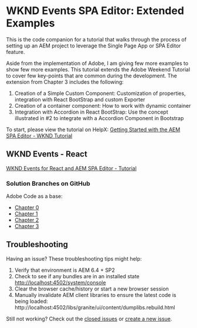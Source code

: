 # WKND Events SPA Editor: Extended Examples

This is the code companion for a tutorial that walks through the process of setting up an AEM project to leverage the Single Page App or SPA Editor feature.

Aside from the implementation of Adobe, I am giving few more examples to show few more examples. This tutorial extends the Adobe Weekend Tutorial to cover few key-points that are common during the development. The extension from Chapter 3 includes the following:

1. Creation of a Simple Custom Component: Customization of properties, integration with React BootStrap and custom Exporter
1. Creation of a container component: How to work with dynamic container 
1. Integration with Accordion in React BootStrap: Use the concept illustrated in #2 to integrate with a Accordion Component in Bootstrap

To start, please view the tutorial on HelpX: [Getting Started with the AEM SPA Editor - WKND Tutorial](https://helpx.adobe.com/experience-manager/kt/sites/using/getting-started-spa-wknd-tutorial-develop.html)

## WKND Events - React

[WKND Events for React and AEM SPA Editor - Tutorial](https://helpx.adobe.com/experience-manager/kt/sites/using/getting-started-spa-wknd-tutorial-develop/react.html)

### Solution Branches on GitHub

Adobe Code as a base:
* [Chapter 0](https://github.com/Adobe-Marketing-Cloud/aem-guides-wknd-events/tree/react/chapter-0)
* [Chapter 1](https://github.com/Adobe-Marketing-Cloud/aem-guides-wknd-events/tree/react/chapter-1)
* [Chapter 2](https://github.com/Adobe-Marketing-Cloud/aem-guides-wknd-events/tree/react/chapter-2)
* [Chapter 3](https://github.com/Adobe-Marketing-Cloud/aem-guides-wknd-events/tree/react/chapter-3)


## Troubleshooting

Having an issue? These troubleshooting tips might help:

1. Verify that environment is AEM 6.4 + SP2
2. Check to see if any bundles are in an installed state [http://localhost:4502/system/console](http://localhost:4502/system/console)
3. Clear the browser cache/history or start a new browser session
4. Manually invalidate AEM client libraries to ensure the latest code is being loaded: http://localhost:4502/libs/granite/ui/content/dumplibs.rebuild.html

Still not working? Check out the [closed issues](https://github.com/Adobe-Marketing-Cloud/aem-guides-wknd-events/issues?q=is%3Aissue+is%3Aclosed) or [create a new issue](https://github.com/Adobe-Marketing-Cloud/aem-guides-wknd-events/issues). 
